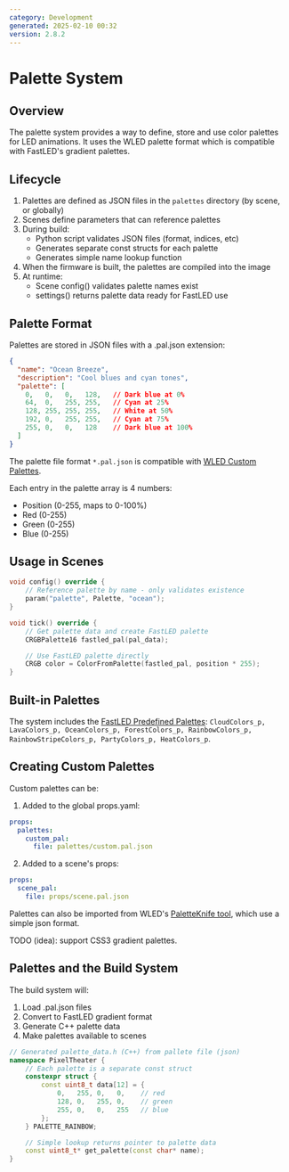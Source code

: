 ```yaml
---
category: Development
generated: 2025-02-10 00:32
version: 2.8.2
---
```


# Palette System

## Overview

The palette system provides a way to define, store and use color palettes for LED animations. It uses the WLED palette format which is compatible with FastLED's gradient palettes.

## Lifecycle

1. Palettes are defined as JSON files in the `palettes` directory (by scene, or globally)
2. Scenes define parameters that can reference palettes
3. During build:
    - Python script validates JSON files (format, indices, etc)
    - Generates separate const structs for each palette
    - Generates simple name lookup function
4. When the firmware is built, the palettes are compiled into the image
5. At runtime:
    - Scene config() validates palette names exist
    - settings() returns palette data ready for FastLED use

## Palette Format

Palettes are stored in JSON files with a .pal.json extension:

```json
{
  "name": "Ocean Breeze",
  "description": "Cool blues and cyan tones",
  "palette": [
    0,   0,   0,   128,   // Dark blue at 0%
    64,  0,   255, 255,   // Cyan at 25% 
    128, 255, 255, 255,   // White at 50%
    192, 0,   255, 255,   // Cyan at 75%
    255, 0,   0,   128    // Dark blue at 100%
  ]
}
```

The palette file format `*.pal.json` is compatible with [WLED Custom Palettes](https://kno.wled.ge/features/palettes/#custom-palettes).

Each entry in the palette array is 4 numbers:

- Position (0-255, maps to 0-100%)
- Red (0-255)
- Green (0-255)
- Blue (0-255)

## Usage in Scenes

```cpp
void config() override {
    // Reference palette by name - only validates existence
    param("palette", Palette, "ocean");
}

void tick() override {
    // Get palette data and create FastLED palette
    CRGBPalette16 fastled_pal(pal_data);

    // Use FastLED palette directly
    CRGB color = ColorFromPalette(fastled_pal, position * 255);
}
```

## Built-in Palettes

The system includes the [FastLED Predefined Palettes](https://fastled.io/docs/group___predefined_palettes.html): `CloudColors_p, LavaColors_p, OceanColors_p, ForestColors_p, RainbowColors_p, RainbowStripeColors_p, PartyColors_p, HeatColors_p`.

## Creating Custom Palettes

Custom palettes can be:

1. Added to the global props.yaml:

```yaml
props:
  palettes:
    custom_pal:
      file: palettes/custom.pal.json
```

2. Added to a scene's props:

```yaml
props:
  scene_pal:
    file: props/scene.pal.json
```

Palettes can also be imported from WLED's [PaletteKnife tool](http://fastled.io/tools/paletteknife/), which use a simple json format.

TODO (idea): support CSS3 gradient palettes.

## Palettes and the Build System

The build system will:

1. Load .pal.json files
2. Convert to FastLED gradient format
3. Generate C++ palette data
4. Make palettes available to scenes

```cpp
// Generated palette_data.h (C++) from pallete file (json)
namespace PixelTheater {
    // Each palette is a separate const struct
    constexpr struct {
        const uint8_t data[12] = {
            0,   255, 0,   0,    // red
            128, 0,   255, 0,    // green
            255, 0,   0,   255   // blue
        };
    } PALETTE_RAINBOW;

    // Simple lookup returns pointer to palette data
    const uint8_t* get_palette(const char* name);
} 
```
